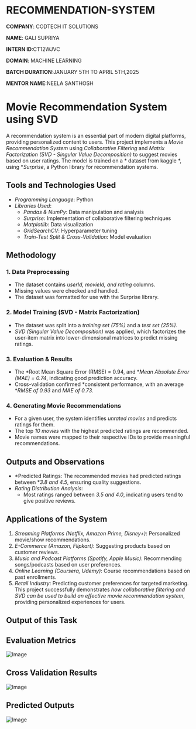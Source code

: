 # RECOMMENDATION-SYSTEM

**COMPANY**: CODTECH IT SOLUTIONS

**NAME**: GALI SUPRIYA

**INTERN ID**:CT12WJVC

**DOMAIN**: MACHINE LEARNING

**BATCH DURATION**:JANUARY 5TH TO APRIL 5TH,2025

**MENTOR NAME**:NEELA SANTHOSH

# Movie Recommendation System using SVD
A recommendation system is an essential part of modern digital platforms, providing personalized content to users. This project implements a *Movie Recommendation System* using *Collaborative Filtering* and *Matrix Factorization (SVD - Singular Value Decomposition)* to suggest movies based on user ratings. The model is trained on a * dataset from kaggle *, using **Surprise*, a Python library for recommendation systems.

## Tools and Technologies Used
- *Programming Language*: Python  
- *Libraries Used*:  
  - *Pandas & NumPy*: Data manipulation and analysis  
  - *Surprise*: Implementation of collaborative filtering techniques  
  - *Matplotlib*: Data visualization  
  - *GridSearchCV*: Hyperparameter tuning  
  - *Train-Test Split & Cross-Validation*: Model evaluation  

## Methodology
### 1. Data Preprocessing
- The dataset contains *userId, movieId, and rating* columns.
- Missing values were checked and handled.
- The dataset was formatted for use with the Surprise library.

### 2. Model Training (SVD - Matrix Factorization)
- The dataset was split into a *training set (75%)* and a *test set (25%)*.
- *SVD (Singular Value Decomposition)* was applied, which factorizes the user-item matrix into lower-dimensional matrices to predict missing ratings.

### 3. Evaluation & Results
- The *Root Mean Square Error (RMSE) = 0.94, and **Mean Absolute Error (MAE) = 0.74*, indicating good prediction accuracy.
- Cross-validation confirmed *consistent performance, with an average **RMSE of 0.93* and *MAE of 0.73*.

### 4. Generating Movie Recommendations
- For a given user, the system identifies *unrated movies* and predicts ratings for them.
- The top *10 movies* with the highest predicted ratings are recommended.
- Movie names were mapped to their respective IDs to provide meaningful recommendations.

## Outputs and Observations
- *Predicted Ratings: The recommended movies had predicted ratings between **3.8 and 4.5*, ensuring quality suggestions.
- *Rating Distribution Analysis*:
  - Most ratings ranged between *3.5 and 4.0*, indicating users tend to give positive reviews.                      
## Applications of the System
1. *Streaming Platforms (Netflix, Amazon Prime, Disney+)*: Personalized movie/show recommendations.
2. *E-Commerce (Amazon, Flipkart)*: Suggesting products based on customer reviews.
3. *Music and Podcast Platforms (Spotify, Apple Music)*: Recommending songs/podcasts based on user preferences.
4. *Online Learning (Coursera, Udemy)*: Course recommendations based on past enrollments.
5. *Retail Industry*: Predicting customer preferences for targeted marketing.
This project successfully demonstrates *how collaborative filtering and SVD can be used to build an effective movie recommendation system*, providing personalized experiences for users.

## Output of this Task

## Evaluation Metrics

![Image](https://github.com/user-attachments/assets/5a64f4a9-6ed1-4ce0-9d5c-2b56a2b6d351)

## Cross Validation Results

![Image](https://github.com/user-attachments/assets/102f5431-9b99-402f-b067-5324a22f5389)

## Predicted Outputs 

![Image](https://github.com/user-attachments/assets/4b31e0c7-194e-43aa-b390-1cecce2d221f)
